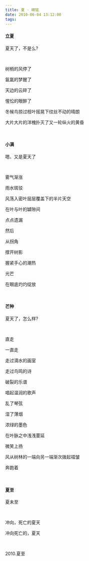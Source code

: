 ```yaml
---
title: 夏 · 碑铭
date: 2010-06-04 13:12:00
tags:
---
```






#### 立夏

夏天了，不是么?    ­

 &nbsp;



树梢的风停了­

氤氲的梦醒了­

天边的云碎了

 惺忪的眼醉了­

冬候鸟掠过枝叶摇晃下纹丝不动的晴朗­

大片大片的洋槐扑灭了又一轮纵火的黄昏­

&nbsp;





#### 小满­

嗯、又是夏天了­

&nbsp;



雾气渐涨­

雨水斑驳­

风荡入密叶层层覆盖下的半片天空­

在叶与叶的罅隙间­

点点遗漏­

然后­

从拐角­

撑开树影­

握紧手心的潮热­

光芒­

在眼底灼灼绽放­

 

&nbsp;

 

 

#### 芒种

夏天了，怎么样?­

&nbsp;



直走­

一直走­

走过滴水的画室­

走过鸟鸣的诗­

破裂的乐谱­

唱起温润的歌声­

乱了琴弦­

湿了薄烟­

浓绿的墨色­

在叶脉之中浅浅蔓延­

微笑上扬­

风从树林的一端向另一端渐次拨起褶皱­

奔跑着­



&nbsp;



#### 夏至­

夏未至­



&nbsp;

冲向，死亡的夏天­­

冲向死亡的，夏天­

&nbsp;



2010.夏至